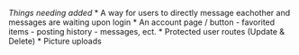 *Things needing added*
    * A way for users to directly message eachother and messages are waiting upon login
    * An account page / button
        - favorited items
        - posting history
        - messages, ect.
    * Protected user routes (Update & Delete)
    * Picture uploads 
    